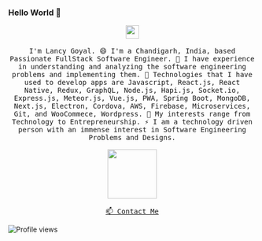 ### Hello World 👋

<p align="center">
  <img src="https://user-images.githubusercontent.com/5679180/79618120-0daffb80-80be-11ea-819e-d2b0fa904d07.gif" width="27px">
  <br><br>
  <samp>
I'm Lancy Goyal. 😄 I'm a Chandigarh, India, based Passionate FullStack Software Engineer. 🔭 I have experience in understanding and analyzing the software engineering problems and implementing them. 🌱 Technologies that I have used to develop apps are Javascript, React.js, React Native, Redux, GraphQL, Node.js, Hapi.js, Socket.io, Express.js, Meteor.js, Vue.js, PWA, Spring Boot, MongoDB, Next.js, Electron, Cordova, AWS, Firebase, Microservices, Git, and WooCommece, Wordpress. 👯 My interests range from Technology to Entrepreneurship. ⚡ I am a technology driven person with an immense interest in Software Engineering Problems and Designs. 
    <br><br>
    <img src="https://lancygoyal.github.io/images/qrcode.png" width="100px">
    <br><br>
    <a href="https://lancygoyal.github.io/">📫 Contact Me</a>
  </samp>
</p>

![Profile views](https://gpvc.arturio.dev/lancygoyal)  

<!--
**lancygoyal/lancygoyal** is a ✨ _special_ ✨ repository because its `README.md` (this file) appears on your GitHub profile.

Here are some ideas to get you started:

- 🔭 I’m currently working on ...
- 🌱 I’m currently learning ...
- 👯 I’m looking to collaborate on ...
- 🤔 I’m looking for help with ...
- 💬 Ask me about ...
- 📫 How to reach me: ...
- 😄 Pronouns: ...
- ⚡ Fun fact: ...
-->
